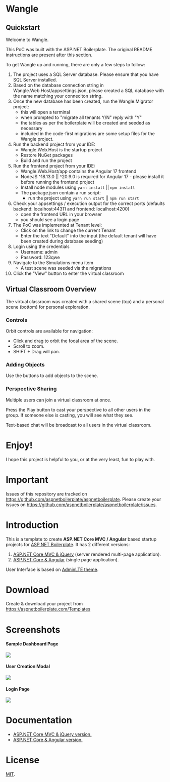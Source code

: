 # Wangle

## Quickstart

Welcome to Wangle.

This PoC was built with the ASP.NET Boilerplate. The original README instructions are present after this section.

To get Wangle up and running, there are only a few steps to follow:

1. The project uses a SQL Server database. Please ensure that you have SQL Server installed.
2. Based on the database connection string in Wangle.Web.Host/appsettings.json, please created a SQL database with the name matching your conneciton string.
3. Once the new database has been created, run the Wangle.Migrator project:
	- this will open a terminal
	- when prompted to "migrate all tenants Y/N" reply with "Y"
	- the tables as per the boilerplate will be created and seeded as necessary
	- included in the code-first migrations are some setup files for the Wangle project.
4. Run the backend project from your IDE:
	- Wangle.Web.Host is the startup project
	- Restore NuGet packages
	- Build and run the project
5. Run the frontend project from your IDE:
	- Wangle.Web.Host/app contains the Angular 17 frontend
	- NodeJS ^18.13.0 || ^20.9.0 is required for Angular 17 - please install it before running the frontend project
	- Install node modules using `yarn install` || `npm install`
	- The package.json contain a run script:
		- run the project using `yarn run start` || `npm run start`
6. Check your appsettings / execution output for the correct ports (defaults backend: localhost:44311 and frontend: localhost:4200)
	- open the frontend URL in your browser
	- you should see a login page
7. The PoC was implemented at Tenant level:
	- Click on the link to change the current Tenant
	- Enter the text "Default" into the input (the default tenant will have been created during database seeding)
8. Login using the credentials
	- Username: admin
	- Password: 123qwe
9. Navigate to the Simulations menu item
	- A test scene was seeded via the migrations
10. Click the "View" button to enter the virtual classroom

## Virtual Classroom Overview

The virtual classroom was created with a shared scene (top) and a personal scene (bottom) for personal exploration.

### Controls
Orbit controls are available for navigation:
- Click and drag to orbit the focal area of the scene.
- Scroll to zoom.
- SHIFT + Drag will pan.

### Adding Objects 

Use the buttons to add objects to the scene.

### Perspective Sharing

Multiple users can join a virtual classroom at once.

Press the Play button to cast your perspective to all other users in the group. If someone else is casting, you will see what they see.

Text-based chat will be broadcast to all users in the virtual classroom.

# Enjoy!
I hope this project is helpful to you, or at the very least, fun to play with.

# Important

Issues of this repository are tracked on https://github.com/aspnetboilerplate/aspnetboilerplate. Please create your issues on https://github.com/aspnetboilerplate/aspnetboilerplate/issues.

# Introduction

This is a template to create **ASP.NET Core MVC / Angular** based startup projects for [ASP.NET Boilerplate](https://aspnetboilerplate.com/Pages/Documents). It has 2 different versions:

1. [ASP.NET Core MVC & jQuery](https://aspnetboilerplate.com/Pages/Documents/Zero/Startup-Template-Core) (server rendered multi-page application).
2. [ASP.NET Core & Angular](https://aspnetboilerplate.com/Pages/Documents/Zero/Startup-Template-Angular) (single page application).
 
User Interface is based on [AdminLTE theme](https://github.com/ColorlibHQ/AdminLTE).
 
# Download

Create & download your project from https://aspnetboilerplate.com/Templates

# Screenshots

#### Sample Dashboard Page
![](_screenshots/module-zero-core-template-ui-home.png)

#### User Creation Modal
![](_screenshots/module-zero-core-template-ui-user-create-modal.png)

#### Login Page

![](_screenshots/module-zero-core-template-ui-login.png)

# Documentation

* [ASP.NET Core MVC & jQuery version.](https://aspnetboilerplate.com/Pages/Documents/Zero/Startup-Template-Core)
* [ASP.NET Core & Angular  version.](https://aspnetboilerplate.com/Pages/Documents/Zero/Startup-Template-Angular)

# License

[MIT](LICENSE).



